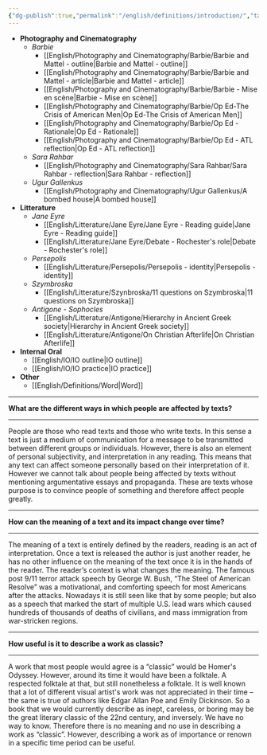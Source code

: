 ```yaml
---
{"dg-publish":true,"permalink":"/english/definitions/introduction/","tags":["gardenEntry"]}
---
```


- **Photography and Cinematography**
    - _Barbie_
        - [[English/Photography and Cinematography/Barbie/Barbie and Mattel - outline\|Barbie and Mattel - outline]]
        - [[English/Photography and Cinematography/Barbie/Barbie and Mattel - article\|Barbie and Mattel - article]]
        - [[English/Photography and Cinematography/Barbie/Barbie - Mise en scène\|Barbie - Mise en scène]]
        - [[English/Photography and Cinematography/Barbie/Op Ed-The Crisis of American Men\|Op Ed-The Crisis of American Men]]
        - [[English/Photography and Cinematography/Barbie/Op Ed - Rationale\|Op Ed - Rationale]]
        - [[English/Photography and Cinematography/Barbie/Op Ed - ATL reflection\|Op Ed - ATL reflection]]
    - _Sara Rahbar_
        - [[English/Photography and Cinematography/Sara Rahbar/Sara Rahbar - reflection\|Sara Rahbar - reflection]]
    - _Ugur Gallenkus_
        - [[English/Photography and Cinematography/Ugur Gallenkus/A bombed house\|A bombed house]]
- **Litterature**
    - _Jane Eyre_
        - [[English/Litterature/Jane Eyre/Jane Eyre - Reading guide\|Jane Eyre - Reading guide]]
        - [[English/Litterature/Jane Eyre/Debate - Rochester's role\|Debate - Rochester's role]]
    - _Persepolis_
        - [[English/Litterature/Persepolis/Persepolis - identity\|Persepolis - identity]]
    - _Szymbroska_
        - [[English/Litterature/Szynbroska/11 questions on Szymbroska\|11 questions on Szymbroska]]
	- *Antigone - Sophocles*
		- [[English/Litterature/Antigone/Hierarchy in Ancient Greek society\|Hierarchy in Ancient Greek society]]
		- [[English/Litterature/Antigone/On Christian Afterlife\|On Christian Afterlife]]
- **Internal Oral**
    - [[English/IO/IO outline\|IO outline]]
    - [[English/IO/IO practice\|IO practice]]
- **Other**
    - [[English/Definitions/Word\|Word]]

---

**What are the different ways in which people are affected by texts?**

---

People are those who read texts and those who write texts. In this sense a text is just a medium of communication for a message to be transmitted between different groups or individuals. However, there is also an element of personal subjectivity, and interpretation in any reading. This means that any text can affect someone personally based on their interpretation of it. However we cannot talk about people being affected by texts without mentioning argumentative essays and propaganda. These are texts whose purpose is to convince people of something and therefore affect people greatly.

---

**How can the meaning of a text and its impact change over time?**

---

The meaning of a text is entirely defined by the readers, reading is an act of interpretation. Once a text is released the author is just another reader, he has no other influence on the meaning of the text once it is in the hands of the reader. The reader’s context is what changes the meaning. The famous post 9/11 terror attack speech by George W. Bush, “The Steel of American Resolve” was a motivational, and comforting speech for most Americans after the attacks. Nowadays it is still seen like that by some people; but also as a speech that marked the start of multiple U.S. lead wars which caused hundreds of thousands of deaths of civilians, and mass immigration from war-stricken regions.

---

**How useful is it to describe a work as classic?**

---

A work that most people would agree is a “classic” would be Homer's Odyssey. However, around its time it would have been a folktale. A respected folktale at that, but still nonetheless a folktale. It is well known that a lot of different visual artist's work was not appreciated in their time – the same is true of authors like Edgar Allan Poe and Emily Dickinson. So a book that we would currently describe as inept, careless, or boring may be the great literary classic of the 22nd century, and inversely. We have no way to know. Therefore there is no meaning and no use in describing a work as “classic”. However, describing a work as of importance or renown in a specific time period can be useful.
